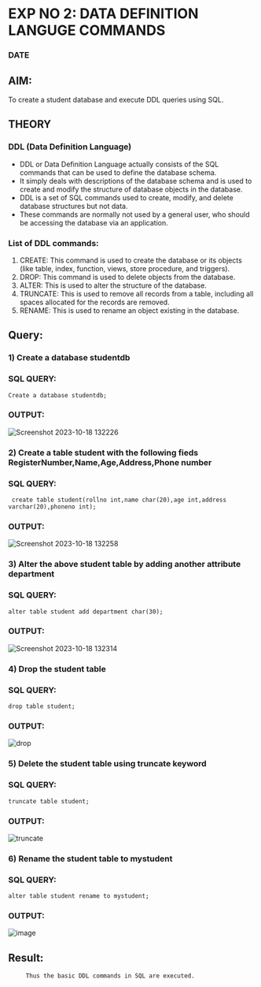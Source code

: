 # EXP NO 2: DATA DEFINITION LANGUGE COMMANDS 
### DATE
## AIM:
To create a student database and execute DDL queries using SQL.


## THEORY
### DDL (Data Definition Language)

* DDL or Data Definition Language actually consists of the SQL commands that can be used to define the database schema.
* It simply deals with descriptions of the database schema and is used to create and modify the structure of database objects in the database.
* DDL is a set of SQL commands used to create, modify, and delete database structures but not data.
* These commands are normally not used by a general user, who should be accessing the database via an application.

 
### List of DDL commands: 
1. CREATE: This command is used to create the database or its objects (like table, index, function, views, store procedure, and triggers).
2. DROP: This command is used to delete objects from the database.
3. ALTER: This is used to alter the structure of the database.
4. TRUNCATE: This is used to remove all records from a table, including all spaces allocated for the records are removed.
5. RENAME: This is used to rename an object existing in the database.

## Query:
### 1) Create a database studentdb

### SQL QUERY:
```
Create a database studentdb;
```

### OUTPUT:
![Screenshot 2023-10-18 132226](https://github.com/Lakshmipriya2005/DBMS/assets/115525361/5a11a8aa-8b92-4438-83c9-70c99fa2f6f1)


### 2) Create a table student with the following fieds RegisterNumber,Name,Age,Address,Phone number

### SQL QUERY: 
```
 create table student(rollno int,name char(20),age int,address varchar(20),phoneno int);
```



### OUTPUT:
![Screenshot 2023-10-18 132258](https://github.com/Lakshmipriya2005/DBMS/assets/115525361/b563cf0d-ff59-4fdf-b626-734eee9faf99)


### 3) Alter the above student table by adding another attribute department

### SQL QUERY: 
```
alter table student add department char(30);
```

### OUTPUT:
![Screenshot 2023-10-18 132314](https://github.com/Lakshmipriya2005/DBMS/assets/115525361/934eecfe-19a6-472e-b1a3-cc6197b7e1be)



### 4) Drop the student table
 
### SQL QUERY: 
 ```
drop table student;
```


### OUTPUT:
![drop](https://github.com/Lakshmipriya2005/DBMS/assets/115525361/85487739-adc7-4724-b193-a1c68232cf55)



### 5) Delete the student table using truncate keyword

### SQL QUERY: 
```
truncate table student;
```


### OUTPUT:
![truncate](https://github.com/Lakshmipriya2005/DBMS/assets/115525361/32840a78-3656-4880-bd86-50dc5eefdb9a)




### 6) Rename the student table to mystudent

### SQL QUERY: 
```
alter table student rename to mystudent;
```




### OUTPUT:
![image](https://github.com/Lakshmipriya2005/DBMS/assets/115525361/484b8c3e-a0b0-49cd-974b-916e7e8aa739)



## Result:
         Thus the basic DDL commands in SQL are executed. 


